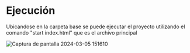 # Ejecución

Ubicandose en la carpeta base se puede ejecutar el proyecto utilizando el comando "start index.html" que es el archivo principal

![Captura de pantalla 2024-03-05 151610](https://github.com/FerAma20/ByteFrontend3/assets/62443757/9820ff87-b40f-4cc9-b50e-e9474ebc3003)
